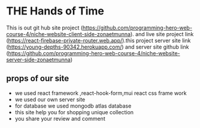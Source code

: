 # THE Hands of Time

This is out git hub site project (https://github.com/programming-hero-web-course-4/niche-website-client-side-zonaetmunna). and live site project link (https://react-firebase-private-router.web.app/).this project server site link (https://young-depths-90342.herokuapp.com/)
and server site github link (https://github.com/programming-hero-web-course-4/niche-website-server-side-zonaetmunna)

## props of our site
* we used react framework ,react-hook-form,mui react css frame work
* we used our own server site
* for database we used mongodb atlas database
* this site help you for shopping unique collection
* you share your review and comment 

